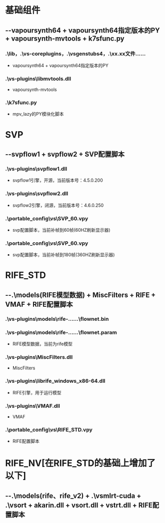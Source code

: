 # 基础组件
## --vapoursynth64 + vapoursynth64指定版本的PY + vapoursynth-mvtools + k7sfunc.py

### .\lib，.\vs-coreplugins，.\vsgenstubs4，.\xx.xx文件......
* vapoursynth64 + vapoursynth64指定版本的PY

### .\vs-plugins\libmvtools.dll
* vapoursynth-mvtools

### .\k7sfunc.py
* mpv_lazy的PY模块化脚本

# SVP
## --svpflow1 + svpflow2 + SVP配置脚本

### .\vs-plugins\svpflow1.dll
* svpflow1引擎，开源，当前版本号：4.5.0.200

### .\vs-plugins\svpflow2.dll
* svpflow2引擎，闭源，当前版本号：4.6.0.250

### .\portable_config\vs\SVP_60.vpy
* svp配置脚本，当前补帧到60帧(60HZ刷新显示器)

### .\portable_config\vs\SVP_60.vpy
* svp配置脚本，当前补帧到180帧(360HZ刷新显示器)

# RIFE_STD
## --.\models(RIFE模型数据) + MiscFilters + RIFE + VMAF + RIFE配置脚本

### .\vs-plugins\models\rife-......\flownet.bin
### .\vs-plugins\models\rife-......\flownet.param
* RIFE模型数据，当前为rife模型

### .\vs-plugins\MiscFilters.dll
* MiscFilters

### .\vs-plugins\librife_windows_x86-64.dll
* RIFE引擎，用于运行模型

### .\vs-plugins\VMAF.dll
* VMAF

### .\portable_config\vs\RIFE_STD.vpy
* RIFE配置脚本

# RIFE_NV[在RIFE_STD的基础上增加了以下]
## --.\models(rife、rife_v2) + .\vsmlrt-cuda + .\vsort + akarin.dll + vsort.dll + vstrt.dll + RIFE配置脚本